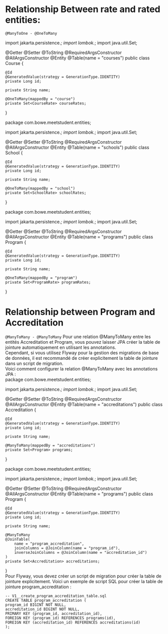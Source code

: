 # Relationship Between rate and rated entities:
```@ManyToOne - @OneToMany```

import jakarta.persistence.*;
import lombok.*;
import java.util.Set;

@Getter
@Setter
@ToString
@RequiredArgsConstructor
@AllArgsConstructor
@Entity
@Table(name = "courses")
public class Course {

    @Id
    @GeneratedValue(strategy = GenerationType.IDENTITY)
    private Long id;

    private String name;

    @OneToMany(mappedBy = "course")
    private Set<CourseRate> courseRates;
}

package com.bowe.meetstudent.entities;

import jakarta.persistence.*;
import lombok.*;
import java.util.Set;

@Getter
@Setter
@ToString
@RequiredArgsConstructor
@AllArgsConstructor
@Entity
@Table(name = "schools")
public class School {

    @Id
    @GeneratedValue(strategy = GenerationType.IDENTITY)
    private Long id;

    private String name;

    @OneToMany(mappedBy = "school")
    private Set<SchoolRate> schoolRates;
}

package com.bowe.meetstudent.entities;

import jakarta.persistence.*;
import lombok.*;
import java.util.Set;

@Getter
@Setter
@ToString
@RequiredArgsConstructor
@AllArgsConstructor
@Entity
@Table(name = "programs")
public class Program {

    @Id
    @GeneratedValue(strategy = GenerationType.IDENTITY)
    private Long id;

    private String name;

    @OneToMany(mappedBy = "program")
    private Set<ProgramRate> programRates;
}

# Relationship between Program and Accreditation 
```@ManyToMany - @ManyToMany```
Pour une relation @ManyToMany entre les entités Accreditation et Program, vous pouvez laisser JPA créer la table de jointure automatiquement en utilisant les annotations.  
Cependant, si vous utilisez Flyway pour la gestion des migrations de base de données, il est recommandé de créer explicitement la table de jointure dans un script de migration.  
Voici comment configurer la relation @ManyToMany avec les annotations JPA :  
package com.bowe.meetstudent.entities;

import jakarta.persistence.*;
import lombok.*;
import java.util.Set;

@Getter
@Setter
@ToString
@RequiredArgsConstructor
@AllArgsConstructor
@Entity
@Table(name = "accreditations")
public class Accreditation {

    @Id
    @GeneratedValue(strategy = GenerationType.IDENTITY)
    private Long id;

    private String name;

    @ManyToMany(mappedBy = "accreditations")
    private Set<Program> programs;
}

package com.bowe.meetstudent.entities;

import jakarta.persistence.*;
import lombok.*;
import java.util.Set;

@Getter
@Setter
@ToString
@RequiredArgsConstructor
@AllArgsConstructor
@Entity
@Table(name = "programs")
public class Program {

    @Id
    @GeneratedValue(strategy = GenerationType.IDENTITY)
    private Long id;

    private String name;

    @ManyToMany
    @JoinTable(
        name = "program_accreditation",
        joinColumns = @JoinColumn(name = "program_id"),
        inverseJoinColumns = @JoinColumn(name = "accreditation_id")
    )
    private Set<Accreditation> accreditations;
}  
Pour Flyway, vous devez créer un script de migration pour créer la table de jointure explicitement. Voici un exemple de script SQL pour créer la table de jointure program_accreditation :
```
-- V1__create_program_accreditation_table.sql
CREATE TABLE program_accreditation (
program_id BIGINT NOT NULL,
accreditation_id BIGINT NOT NULL,
PRIMARY KEY (program_id, accreditation_id),
FOREIGN KEY (program_id) REFERENCES programs(id),
FOREIGN KEY (accreditation_id) REFERENCES accreditations(id)
);
```
